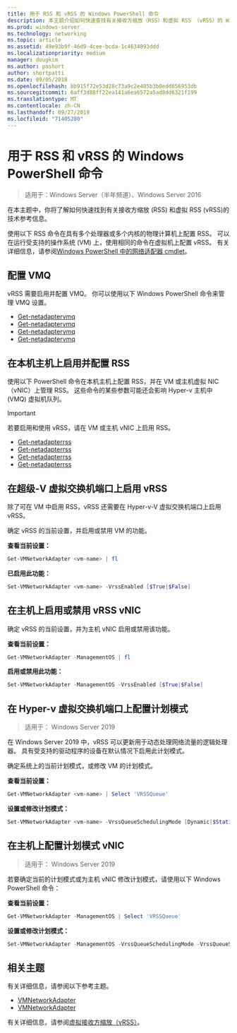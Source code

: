 ```yaml
---
title: 用于 RSS 和 vRSS 的 Windows PowerShell 命令
description: 本主题介绍如何快速查找有关接收方缩放（RSS）和虚拟 RSS （vRSS）的 Windows PowerShell 命令的技术参考信息。
ms.prod: windows-server
ms.technology: networking
ms.topic: article
ms.assetid: 49e93b9f-46d9-4cee-bcda-1c4634893ddd
ms.localizationpriority: medium
manager: dougkim
ms.author: pashort
author: shortpatti
ms.date: 09/05/2018
ms.openlocfilehash: bb915f72e53d28c73a9c2e405b3b0edd656953db
ms.sourcegitcommit: 6aff3d88ff22ea141a6ea6572a5ad8dd6321f199
ms.translationtype: MT
ms.contentlocale: zh-CN
ms.lasthandoff: 09/27/2019
ms.locfileid: "71405280"
---
```

# <a name="windows-powershell-commands-for-rss-and-vrss"></a>用于 RSS 和 vRSS 的 Windows PowerShell 命令

>适用于：Windows Server（半年频道）、Windows Server 2016

在本主题中，你将了解如何快速找到有关接收方缩放 \(RSS\) 和虚拟 RSS \(vRSS\)的技术参考信息。

使用以下 RSS 命令在具有多个处理器或多个内核的物理计算机上配置 RSS。 可以在运行受支持的操作系统 \(VM\) 上，使用相同的命令在虚拟机上配置 vRSS。 有关详细信息，请参阅[Windows PowerShell 中的网络适配器 cmdlet](https://docs.microsoft.com/powershell/module/netadapter/?view=win10-ps)。

## <a name="configure-vmq"></a>配置 VMQ

vRSS 需要启用并配置 VMQ。 你可以使用以下 Windows PowerShell 命令来管理 VMQ 设置。

- [Get-netadaptervmq](https://docs.microsoft.com/powershell/module/netadapter/disable-netadaptervmq?view=win10-ps)
- [Get-netadaptervmq](https://docs.microsoft.com/powershell/module/netadapter/enable-netadaptervmq?view=win10-ps)
- [Get-netadaptervmq](https://docs.microsoft.com/powershell/module/netadapter/get-netadaptervmq?view=win10-ps)
- [Get-netadaptervmq](https://docs.microsoft.com/powershell/module/netadapter/set-netadaptervmq?view=win10-ps)

## <a name="enable-and-configure-rss-on-a-native-host"></a>在本机主机上启用并配置 RSS

使用以下 PowerShell 命令在本机主机上配置 RSS，并在 VM 或主机虚拟 NIC （vNIC）上管理 RSS。 这些命令的某些参数可能还会影响 Hyper-v 主机中 \(VMQ\) 虚拟机队列。  

>[!IMPORTANT]
>若要启用和使用 vRSS，请在 VM 或主机 vNIC 上启用 RSS。

- [Get-netadapterrss](https://docs.microsoft.com/powershell/module/netadapter/disable-netadapterrss?view=win10-ps)
- [Get-netadapterrss](https://docs.microsoft.com/powershell/module/netadapter/enable-netadapterrss?view=win10-ps)
- [Get-netadapterrss](https://docs.microsoft.com/powershell/module/netadapter/get-netadapterrss?view=win10-ps)
- [Get-netadapterrss](https://docs.microsoft.com/powershell/module/netadapter/Set-NetAdapterRss?view=win10-ps)

## <a name="enable-vrss-on-the-hyper-v-virtual-switch-port"></a>在超级\-V 虚拟交换机端口上启用 vRSS

除了可在 VM 中启用 RSS，vRSS 还需要在 Hyper-v\-V 虚拟交换机端口上启用 vRSS。 

确定 vRSS 的当前设置，并启用或禁用 VM 的功能。

   **查看当前设置：** 

   ```PowerShell
   Get-VMNetworkAdapter <vm-name> | fl
   ```

   **已启用此功能：**
   
   ```PowerShell
   Set-VMNetworkAdapter <vm-name> -VrssEnabled [$True|$False]
   ```

## <a name="enable-or-disable-vrss-on-a-host-vnic"></a>在主机上启用或禁用 vRSS vNIC

确定 vRSS 的当前设置，并为主机 vNIC 启用或禁用该功能。

   **查看当前设置：** 

   ```PowerShell
   Get-VMNetworkAdapter -ManagementOS | fl
   ```

   **启用或禁用此功能：** 

   ```PowerShell
   Set-VMNetworkAdapter -ManagementOS -VrssEnabled [$True|$False]
   ```

## <a name="configure-the-scheduling-mode-on-the-hyper-v-virtual-switch-port"></a>在 Hyper-v 虚拟交换机端口上配置计划模式 
>适用于： Windows Server 2019

在 Windows Server 2019 中，vRSS 可以更新用于动态处理网络流量的逻辑处理器。  具有受支持的驱动程序的设备在默认情况下启用此计划模式。 

确定系统上的当前计划模式，或修改 VM 的计划模式。

   **查看当前设置：** 

   ```PowerShell
   Get-VMNetworkAdapter <vm-name> | Select 'VRSSQueue'
   ```

   **设置或修改计划模式：**

   ```PowerShell
   Set-VMNetworkAdapter <vm-name> -VrssQueueSchedulingMode [Dynamic|$StaticVrss|StaticVMQ]
   ```

## <a name="configure-the-scheduling-mode-on-a-host-vnic"></a>在主机上配置计划模式 vNIC
>适用于： Windows Server 2019

若要确定当前的计划模式或为主机 vNIC 修改计划模式，请使用以下 Windows PowerShell 命令：

   **查看当前设置：** 

   ```PowerShell
   Get-VMNetworkAdapter -ManagementOS | Select 'VRSSQueue'
   ```

   **设置或修改计划模式：** 

   ```PowerShell
   Set-VMNetworkAdapter -ManagementOS -VrssQueueSchedulingMode -VrssQueueSchedulingMode [Dynamic|$StaticVrss|StaticVMQ]
   ```


## <a name="related-topics"></a>相关主题 
有关详细信息，请参阅以下参考主题。

- [VMNetworkAdapter](https://technet.microsoft.com/itpro/powershell/windows/hyper-v/get-vmnetworkadapter)
- [VMNetworkAdapter](https://technet.microsoft.com/itpro/powershell/windows/hyper-v/set-vmnetworkadapter)

有关详细信息，请参阅[虚拟接收方缩放（vRSS）](vrss-top.md)。